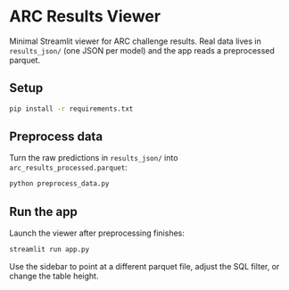 # ARC Results Viewer

Minimal Streamlit viewer for ARC challenge results. Real data lives in
`results_json/` (one JSON per model) and the app reads a preprocessed parquet.

## Setup

```bash
pip install -r requirements.txt
```

## Preprocess data

Turn the raw predictions in `results_json/` into `arc_results_processed.parquet`:

```bash
python preprocess_data.py
```

## Run the app

Launch the viewer after preprocessing finishes:

```bash
streamlit run app.py
```

Use the sidebar to point at a different parquet file, adjust the SQL filter, or change the table height.
